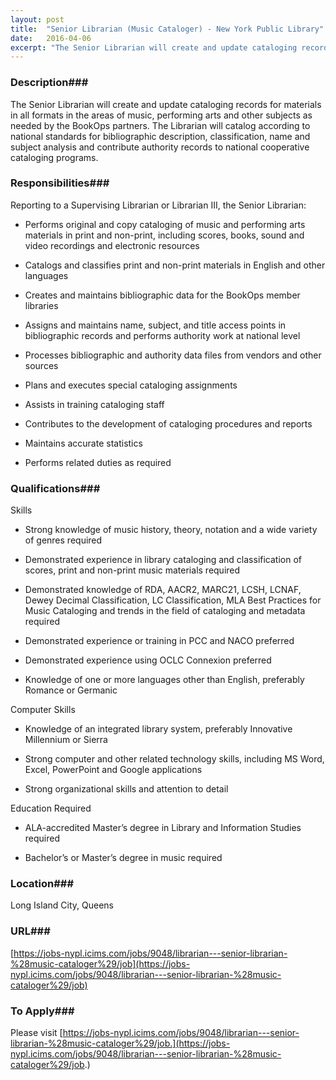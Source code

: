 ```yaml
---
layout: post
title:  "Senior Librarian (Music Cataloger) - New York Public Library"
date:   2016-04-06
excerpt: "The Senior Librarian will create and update cataloging records for materials in all formats in the areas of music, performing arts and other subjects as needed by the BookOps partners. The Librarian will catalog according to national standards for bibliographic description, classification, name and subject analysis and contribute authority records to national cooperative cataloging programs."
---
```


### Description###

The Senior Librarian will create and update cataloging records for materials in all formats in the areas of music, performing arts and other subjects as needed by the BookOps partners. The Librarian will catalog according to national standards for bibliographic description, classification, name and subject analysis and contribute authority records to national cooperative cataloging programs.


### Responsibilities###

Reporting to a Supervising Librarian or Librarian III, the Senior Librarian:

* Performs original and copy cataloging of music and performing arts materials in print and non-print, including scores, books, sound and video recordings and electronic resources

* Catalogs and classifies print and non-print materials in English and other languages

* Creates and maintains bibliographic data for the BookOps member libraries

* Assigns and maintains name, subject, and title access points in bibliographic records and performs authority work at national level

* Processes bibliographic and authority data files from vendors and other sources

* Plans and executes special cataloging assignments

* Assists in training cataloging staff

* Contributes to the development of cataloging procedures and reports

* Maintains accurate statistics

* Performs related duties as required



### Qualifications###

Skills

* Strong knowledge of music history, theory, notation and a wide variety of genres required

* Demonstrated experience in library cataloging and classification of scores, print and non-print music materials required

* Demonstrated knowledge of RDA, AACR2, MARC21, LCSH, LCNAF, Dewey Decimal Classification, LC Classification, MLA Best Practices for Music Cataloging and trends in the field of cataloging and metadata required

* Demonstrated experience or training in PCC and NACO preferred

* Demonstrated experience using OCLC Connexion preferred

* Knowledge of one or more languages other than English, preferably Romance or Germanic

Computer Skills

* Knowledge of an integrated library system, preferably Innovative Millennium or Sierra

* Strong computer and other related technology skills, including MS Word, Excel, PowerPoint and Google applications

* Strong organizational skills and attention to detail

Education Required

* ALA-accredited Master’s degree in Library and Information Studies required

* Bachelor’s or Master’s degree in music required





### Location###

Long Island City, Queens


### URL###

 [https://jobs-nypl.icims.com/jobs/9048/librarian---senior-librarian-%28music-cataloger%29/job](https://jobs-nypl.icims.com/jobs/9048/librarian---senior-librarian-%28music-cataloger%29/job)

### To Apply###

Please visit 
[https://jobs-nypl.icims.com/jobs/9048/librarian---senior-librarian-%28music-cataloger%29/job.](https://jobs-nypl.icims.com/jobs/9048/librarian---senior-librarian-%28music-cataloger%29/job.)





